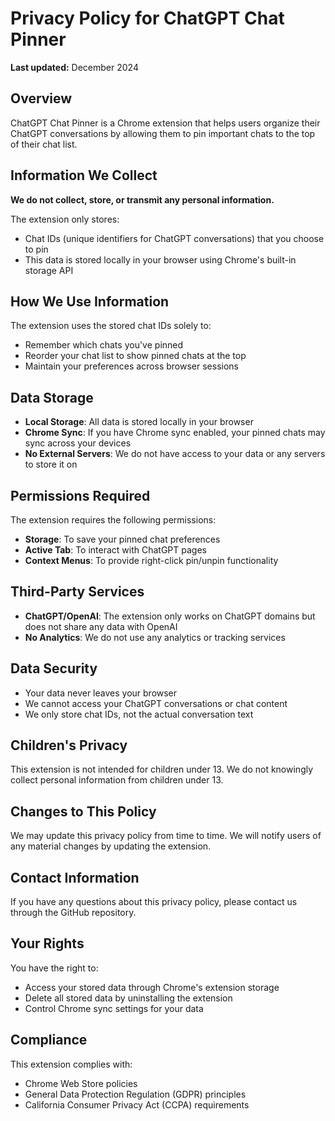 # Privacy Policy for ChatGPT Chat Pinner

**Last updated:** December 2024

## Overview

ChatGPT Chat Pinner is a Chrome extension that helps users organize their ChatGPT conversations by allowing them to pin important chats to the top of their chat list.

## Information We Collect

**We do not collect, store, or transmit any personal information.**

The extension only stores:
- Chat IDs (unique identifiers for ChatGPT conversations) that you choose to pin
- This data is stored locally in your browser using Chrome's built-in storage API

## How We Use Information

The extension uses the stored chat IDs solely to:
- Remember which chats you've pinned
- Reorder your chat list to show pinned chats at the top
- Maintain your preferences across browser sessions

## Data Storage

- **Local Storage**: All data is stored locally in your browser
- **Chrome Sync**: If you have Chrome sync enabled, your pinned chats may sync across your devices
- **No External Servers**: We do not have access to your data or any servers to store it on

## Permissions Required

The extension requires the following permissions:
- **Storage**: To save your pinned chat preferences
- **Active Tab**: To interact with ChatGPT pages
- **Context Menus**: To provide right-click pin/unpin functionality

## Third-Party Services

- **ChatGPT/OpenAI**: The extension only works on ChatGPT domains but does not share any data with OpenAI
- **No Analytics**: We do not use any analytics or tracking services

## Data Security

- Your data never leaves your browser
- We cannot access your ChatGPT conversations or chat content
- We only store chat IDs, not the actual conversation text

## Children's Privacy

This extension is not intended for children under 13. We do not knowingly collect personal information from children under 13.

## Changes to This Policy

We may update this privacy policy from time to time. We will notify users of any material changes by updating the extension.

## Contact Information

If you have any questions about this privacy policy, please contact us through the GitHub repository.

## Your Rights

You have the right to:
- Access your stored data through Chrome's extension storage
- Delete all stored data by uninstalling the extension
- Control Chrome sync settings for your data

## Compliance

This extension complies with:
- Chrome Web Store policies
- General Data Protection Regulation (GDPR) principles
- California Consumer Privacy Act (CCPA) requirements
